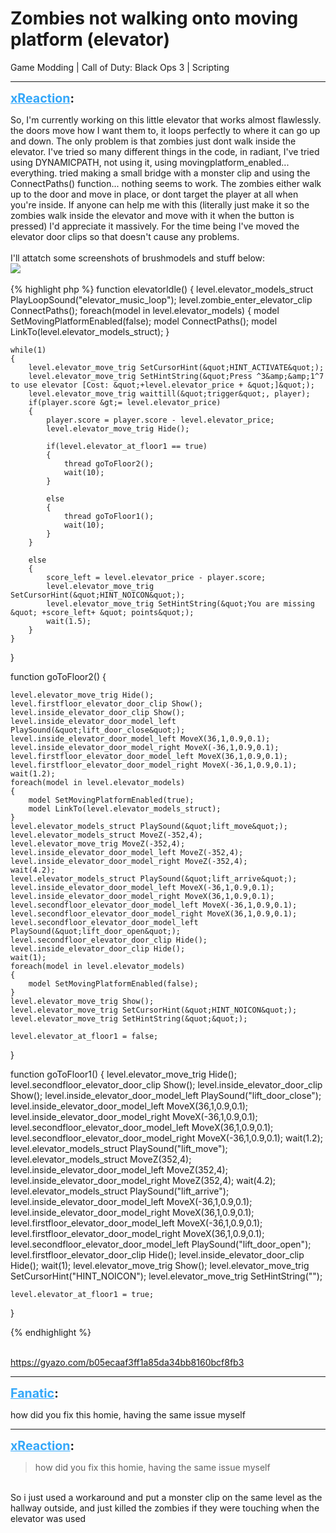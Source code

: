 # Zombies not walking onto moving platform (elevator)
Game Modding | Call of Duty: Black Ops 3 | Scripting

---
<strong style="font-size: 1.4em;"><span style="text-decoration: underline;text-decoration-color: #34a7f9;"><span style="color:#34a7f9;">xReaction</span></span>:</strong>

<p>So, I&#39;m currently working on this little elevator that works almost flawlessly. the doors move how I want them to, it loops perfectly to where it can go up and down. The only problem is that zombies just dont walk inside the elevator. I&#39;ve tried so many different things in the code, in radiant, I&#39;ve tried using DYNAMICPATH, not using it, using movingplatform_enabled... everything. tried making a small bridge with a monster clip and using the ConnectPaths() function... nothing seems to work. The zombies either walk up to the door and move in place, or dont target the player at all when you&#39;re inside. If anyone can help me with this (literally just make it so the zombies walk inside the elevator and move with it when the button is pressed) I&#39;d appreciate it massively. For the time being I&#39;ve moved the elevator door clips so that doesn&#39;t cause any problems.<br /><br />I&#39;ll attatch some screenshots of brushmodels and stuff below:<br />
<img style="max-width: 500px;" src="{{ '/wiki/threads/assets/a.1055.png' | relative_url }}">
<br /><br />
{% highlight php %}
function elevatorIdle()
{
    level.elevator_models_struct PlayLoopSound(&quot;elevator_music_loop&quot;);
    level.zombie_enter_elevator_clip ConnectPaths();
    foreach(model in level.elevator_models)
    {
        model SetMovingPlatformEnabled(false);
        model ConnectPaths();
        model LinkTo(level.elevator_models_struct);
    }
    
    while(1)
    {
        level.elevator_move_trig SetCursorHint(&quot;HINT_ACTIVATE&quot;);
        level.elevator_move_trig SetHintString(&quot;Press ^3&amp;&amp;1^7 to use elevator [Cost: &quot;+level.elevator_price + &quot;]&quot;);
        level.elevator_move_trig waittill(&quot;trigger&quot;, player);
        if(player.score &gt;= level.elevator_price)
        {
            player.score = player.score - level.elevator_price;
            level.elevator_move_trig Hide();

            if(level.elevator_at_floor1 == true)
            {
                thread goToFloor2();
                wait(10);
            }

            else
            {
                thread goToFloor1();
                wait(10);
            }
        }

        else
        {
            score_left = level.elevator_price - player.score;
            level.elevator_move_trig SetCursorHint(&quot;HINT_NOICON&quot;);
            level.elevator_move_trig SetHintString(&quot;You are missing &quot; +score_left+ &quot; points&quot;);
            wait(1.5);
        }
    }
    
}

function goToFloor2()
{

    level.elevator_move_trig Hide();
    level.firstfloor_elevator_door_clip Show();
    level.inside_elevator_door_clip Show();
    level.inside_elevator_door_model_left PlaySound(&quot;lift_door_close&quot;);
    level.inside_elevator_door_model_left MoveX(36,1,0.9,0.1);
    level.inside_elevator_door_model_right MoveX(-36,1,0.9,0.1);
    level.firstfloor_elevator_door_model_left MoveX(36,1,0.9,0.1);
    level.firstfloor_elevator_door_model_right MoveX(-36,1,0.9,0.1);
    wait(1.2);
    foreach(model in level.elevator_models)
    {
        model SetMovingPlatformEnabled(true);
        model LinkTo(level.elevator_models_struct);
    }
    level.elevator_models_struct PlaySound(&quot;lift_move&quot;);
    level.elevator_models_struct MoveZ(-352,4);
    level.elevator_move_trig MoveZ(-352,4);
    level.inside_elevator_door_model_left MoveZ(-352,4);
    level.inside_elevator_door_model_right MoveZ(-352,4);
    wait(4.2);
    level.elevator_models_struct PlaySound(&quot;lift_arrive&quot;);
    level.inside_elevator_door_model_left MoveX(-36,1,0.9,0.1);
    level.inside_elevator_door_model_right MoveX(36,1,0.9,0.1);
    level.secondfloor_elevator_door_model_left MoveX(-36,1,0.9,0.1);
    level.secondfloor_elevator_door_model_right MoveX(36,1,0.9,0.1);
    level.secondfloor_elevator_door_model_left PlaySound(&quot;lift_door_open&quot;);
    level.secondfloor_elevator_door_clip Hide();
    level.inside_elevator_door_clip Hide();
    wait(1);
    foreach(model in level.elevator_models)
    {
        model SetMovingPlatformEnabled(false);
    }
    level.elevator_move_trig Show();
    level.elevator_move_trig SetCursorHint(&quot;HINT_NOICON&quot;);
    level.elevator_move_trig SetHintString(&quot;&quot;);

    level.elevator_at_floor1 = false;
}

function goToFloor1()
{
    level.elevator_move_trig Hide();
    level.secondfloor_elevator_door_clip Show();
    level.inside_elevator_door_clip Show();
    level.inside_elevator_door_model_left PlaySound(&quot;lift_door_close&quot;);
    level.inside_elevator_door_model_left MoveX(36,1,0.9,0.1);
    level.inside_elevator_door_model_right MoveX(-36,1,0.9,0.1);
    level.secondfloor_elevator_door_model_left MoveX(36,1,0.9,0.1);
    level.secondfloor_elevator_door_model_right MoveX(-36,1,0.9,0.1);
    wait(1.2);
    level.elevator_models_struct PlaySound(&quot;lift_move&quot;);
    level.elevator_models_struct MoveZ(352,4);
    level.inside_elevator_door_model_left MoveZ(352,4);
    level.inside_elevator_door_model_right MoveZ(352,4);
    wait(4.2);
    level.elevator_models_struct PlaySound(&quot;lift_arrive&quot;);
    level.inside_elevator_door_model_left MoveX(-36,1,0.9,0.1);
    level.inside_elevator_door_model_right MoveX(36,1,0.9,0.1);
    level.firstfloor_elevator_door_model_left MoveX(-36,1,0.9,0.1);
    level.firstfloor_elevator_door_model_right MoveX(36,1,0.9,0.1);
    level.secondfloor_elevator_door_model_left PlaySound(&quot;lift_door_open&quot;);
    level.firstfloor_elevator_door_clip Hide();
    level.inside_elevator_door_clip Hide();
    wait(1);
    level.elevator_move_trig Show();
    level.elevator_move_trig SetCursorHint(&quot;HINT_NOICON&quot;);
    level.elevator_move_trig SetHintString(&quot;&quot;);


    level.elevator_at_floor1 = true;
}

{% endhighlight %}

<br />
<a href="https://gyazo.com/b05ecaaf3ff1a85da34bb8160bcf8fb3">https://gyazo.com/b05ecaaf3ff1a85da34bb8160bcf8fb3</a>
</p>

---
<strong style="font-size: 1.4em;"><span style="text-decoration: underline;text-decoration-color: #34a7f9;"><span style="color:#34a7f9;">Fanatic</span></span>:</strong>

<p>how did you fix this homie, having the same issue myself</p>

---
<strong style="font-size: 1.4em;"><span style="text-decoration: underline;text-decoration-color: #34a7f9;"><span style="color:#34a7f9;">xReaction</span></span>:</strong>

<p><blockquote>how did you fix this homie, having the same issue myself<br /></blockquote><br />So i just used a workaround and put a monster clip on the same level as the hallway outside, and just killed the zombies if they were touching when the elevator was used</p>
